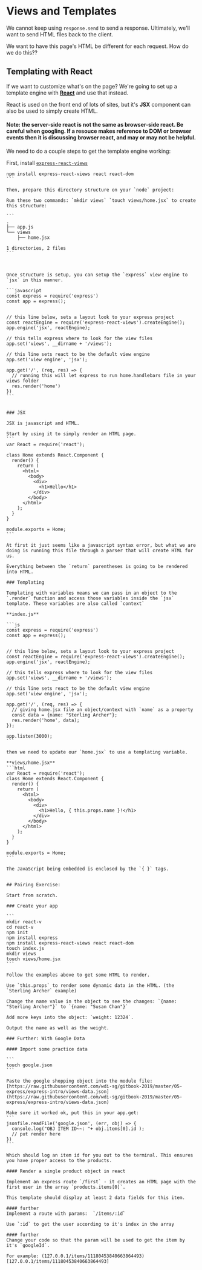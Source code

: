 # Views and Templates

We cannot keep using `response.send` to send a response. Ultimately, we'll want to send HTML files back to the client.

We want to have this page's HTML be different for each request. How do we do this??


## Templating with React

If we want to customize what's on the page? We're going to set up a template engine with **[React](http://reactjs.org)** and use that instead.

React is used on the front end of lots of sites, but it's __JSX__ component can also be used to simply create HTML.

#### Note: the server-side react is not the same as browser-side react. Be careful when googling. If a resouce makes reference to DOM or browser events then it is discussing browser react, and may or may not be helpful.

We need to do a couple steps to get the template engine working:

First, install [`express-react-views`](https://github.com/reactjs/express-react-views)

````
npm install express-react-views react react-dom
```

Then, prepare this directory structure on your `node` project:

Run these two commands: `mkdir views` `touch views/home.jsx` to create this structure:

```
.
├── app.js
└── views
    ├── home.jsx

1 directories, 2 files
```



Once structure is setup, you can setup the `express` view engine to `jsx` in this manner.

```javascript
const express = require('express')
const app = express();


// this line below, sets a layout look to your express project
const reactEngine = require('express-react-views').createEngine();
app.engine('jsx', reactEngine);

// this tells express where to look for the view files
app.set('views', __dirname + '/views');

// this line sets react to be the default view engine
app.set('view engine', 'jsx');

app.get('/', (req, res) => {
  // running this will let express to run home.handlebars file in your views folder
  res.render('home')
})
```


### JSX

JSX is javascript and HTML.

Start by using it to simply render an HTML page.
```
var React = require('react');

class Home extends React.Component {
  render() {
    return (
      <html>
        <body>
          <div>
            <h1>Hello</h1>
          </div>
        </body>
      </html>
    );
  }
}

module.exports = Home;
```

At first it just seems like a javascript syntax error, but what we are doing is running this file through a parser that will create HTML for us.

Everything between the `return` parentheses is going to be rendered into HTML.

### Templating

Templating with variables means we can pass in an object to the `.render` function and access those variables inside the `jsx` template. These variables are also called `context`

**index.js**

```js
const express = require('express')
const app = express();


// this line below, sets a layout look to your express project
const reactEngine = require('express-react-views').createEngine();
app.engine('jsx', reactEngine);

// this tells express where to look for the view files
app.set('views', __dirname + '/views');

// this line sets react to be the default view engine
app.set('view engine', 'jsx');

app.get('/', (req, res) => {
  // giving home.jsx file an object/context with `name` as a property
  const data = {name: "Sterling Archer"};
  res.render('home', data);
});

app.listen(3000);
```

then we need to update our `home.jsx` to use a templating variable.

**views/home.jsx**
```html
var React = require('react');
class Home extends React.Component {
  render() {
    return (
      <html>
        <body>
          <div>
            <h1>Hello, { this.props.name }!</h1>
          </div>
        </body>
      </html>
    );
  }
}

module.exports = Home;
```

The JavaScript being embedded is enclosed by the `{ }` tags.


## Pairing Exercise:

Start from scratch.

### Create your app

```
mkdir react-v
cd react-v
npm init
npm install express
npm install express-react-views react react-dom
touch index.js
mkdir views
touch views/home.jsx
```

Follow the examples above to get some HTML to render.

Use `this.props` to render some dynamic data in the HTML. (the `Sterling Archer` example)

Change the name value in the object to see the changes: `{name: "Sterling Archer"}` to `{name: "Susan Chan"}`

Add more keys into the object: `weight: 12324`.

Output the name as well as the weight.

### Further: With Google Data

#### Import some practice data

```
touch google.json
```

Paste the google shopping object into the module file: [https://raw.githubusercontent.com/wdi-sg/gitbook-2019/master/05-express/express-intro/views-data.json](https://raw.githubusercontent.com/wdi-sg/gitbook-2019/master/05-express/express-intro/views-data.json)

Make sure it worked ok, put this in your app.get:
```
jsonfile.readFile('google.json', (err, obj) => {
  console.log("OBJ ITEM ID~~: "+ obj.items[0].id );
  // put render here
})
```

Which should log an item id for you out to the terminal. This ensures you have proper access to the products.

#### Render a single product object in react

Implement an express route `/first` - it creates an HTML page with the first user in the array `products.items[0]`.

This template should display at least 2 data fields for this item.

#### further
Implement a route with params:  `/items/:id`

Use `:id` to get the user according to it's index in the array

#### further
Change your code so that the param will be used to get the item by it's `googleId`.

For example: (127.0.0.1/items/11180453840663864493)[127.0.0.1/items/11180453840663864493]



